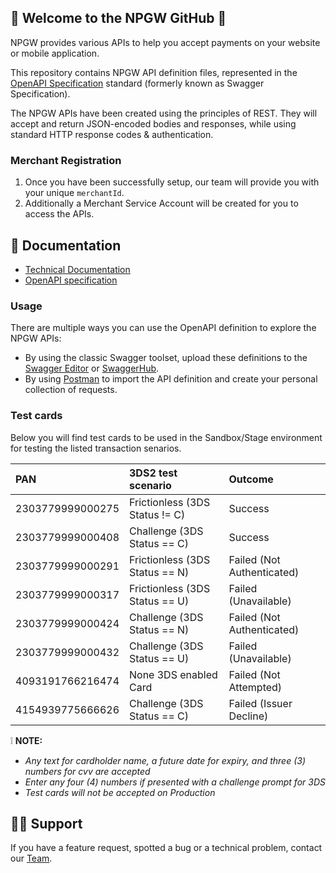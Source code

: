 ## 👋 Welcome to the NPGW GitHub 👋

NPGW provides various APIs to help you accept payments on your website or mobile application.

This repository contains NPGW API definition files, represented in the [OpenAPI Specification](https://www.openapis.org/) standard (formerly known as Swagger Specification).

The NPGW APIs have been created using the principles of REST. They will accept and return JSON-encoded bodies and responses, while using standard HTTP response codes & authentication.

### Merchant Registration

1. Once you have been successfully setup, our team will provide you with your unique `merchantId`.
2. Additionally a Merchant Service Account will be created for you to access the APIs.

## 📜 Documentation

* [Technical Documentation](https://npgw.github.io/npgw-api-specification/)
* [OpenAPI specification](https://editor.swagger.io/?url=https://raw.githubusercontent.com/NPGW/npgw-api-specification/main/api-merchant.yaml)

### Usage

There are multiple ways you can use the OpenAPI definition to explore the NPGW APIs:

* By using the classic Swagger toolset, upload these definitions to the [Swagger Editor](http://editor.swagger.io/) or [SwaggerHub](https://swaggerhub.com/).
* By using [Postman](https://www.getpostman.com/postman) to import the API definition and create your personal collection of requests.

### Test cards

Below you will find test cards to be used in the Sandbox/Stage environment for testing the listed transaction senarios.

| PAN | 3DS2 test scenario | Outcome |
| :--- | :--- | :--- |
| 2303779999000275 | Frictionless (3DS Status != C) | Success |
| 2303779999000408 | Challenge (3DS Status == C) | Success |
| 2303779999000291 | Frictionless (3DS Status == N) | Failed (Not Authenticated) |
| 2303779999000317 | Frictionless (3DS Status == U) | Failed (Unavailable) |
| 2303779999000424 | Challenge (3DS Status == N) | Failed (Not Authenticated) |
| 2303779999000432 | Challenge (3DS Status == U) | Failed (Unavailable) |
| 4093191766216474 | None 3DS enabled Card | Failed (Not Attempted) |
| 4154939775666626 | Challenge (3DS Status == C) | Failed (Issuer Decline) |

❕ **NOTE:**
* _Any text for cardholder name, a future date for expiry, and three (3) numbers for cvv are accepted_
* _Enter any four (4) numbers if presented with a challenge prompt for 3DS_
* _Test cards will not be accepted on Production_

## 👩‍💻 Support

If you have a feature request, spotted a bug or a technical problem, contact our [Team](mailto:helpdesk@expefast.com).
